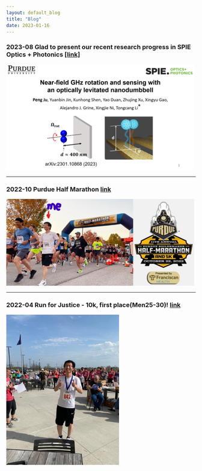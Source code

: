 ```yaml
---
layout: default_blog
title: "Blog"
date: 2023-01-16
---
```


### 2023-08 Glad to present our recent research progress in SPIE Optics + Photonics [[link]](https://spie.org/optics-photonics/presentation/GHz-rotation-and-sensing-with-an-optically-levitated-nanodumbbell-near/12649-39)
[<img src="img/SPIE_202309.png" width=500px />](img/SPIE_202309.png)

---
### 2022-10 Purdue Half Marathon [link](https://purduehalf.com/)
[<img src="img/Peng_marathon.jpg" width=500px />](img/Peng_marathon.jpg)

---
### 2022-04 Run for Justice - 10k, first place(Men25-30)! [link](https://www.runforjustice.net/)
[<img src="img/Run_for_Justice.jpg" width=300px />](img/Run_for_Justice.jpg)



